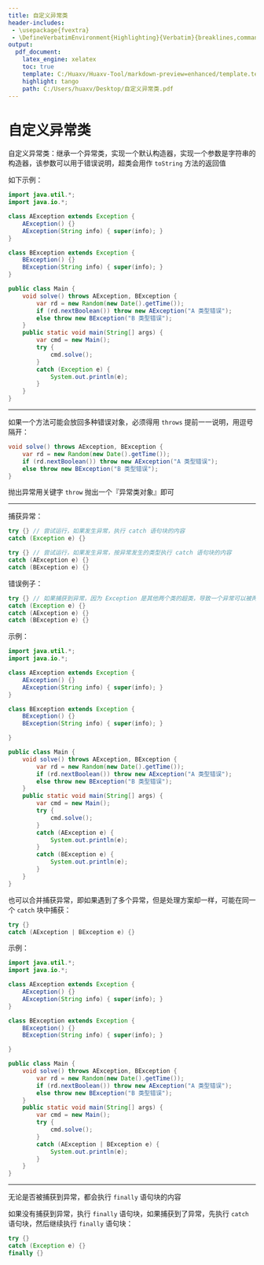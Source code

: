 ```yaml
---
title: 自定义异常类
header-includes:
 - \usepackage{fvextra}
 - \DefineVerbatimEnvironment{Highlighting}{Verbatim}{breaklines,commandchars=\\\{\}}
output:
  pdf_document:
    latex_engine: xelatex
    toc: true
    template: C:/Huaxv/Huaxv-Tool/markdown-preview=enhanced/template.tex
    highlight: tango
    path: C:/Users/huaxv/Desktop/自定义异常类.pdf
---
```


# 自定义异常类

自定义异常类：继承一个异常类，实现一个默认构造器，实现一个参数是字符串的构造器，该参数可以用于错误说明，超类会用作 `toString` 方法的返回值

如下示例：

```java
import java.util.*;
import java.io.*;

class AException extends Exception {
    AException() {}
    AException(String info) { super(info); }
}

class BException extends Exception {
    BException() {}
    BException(String info) { super(info); }
}

public class Main {
    void solve() throws AException, BException {
        var rd = new Random(new Date().getTime());
        if (rd.nextBoolean()) throw new AException("A 类型错误");
        else throw new BException("B 类型错误");
    }
    public static void main(String[] args) {
        var cmd = new Main();
        try {
            cmd.solve();
        }
        catch (Exception e) {
            System.out.println(e);
        }
    }
}
```

---

如果一个方法可能会放回多种错误对象，必须得用 `throws` 提前一一说明，用逗号隔开：

```java
void solve() throws AException, BException {
    var rd = new Random(new Date().getTime());
    if (rd.nextBoolean()) throw new AException("A 类型错误");
    else throw new BException("B 类型错误");
}
```

抛出异常用关键字 `throw` 抛出一个『异常类对象』即可

---

捕获异常：

```java
try {} // 尝试运行，如果发生异常，执行 catch 语句块的内容
catch (Exception e) {}
```

```java
try {} // 尝试运行，如果发生异常，按异常发生的类型执行 catch 语句块的内容
catch (AException e) {}
catch (BException e) {}
```

错误例子：

```java
try {} // 如果捕获到异常，因为 Exception 是其他两个类的超类，导致一个异常可以被两个语句块同时捕获而报错
catch (Exception e) {}
catch (AException e) {}
catch (BException e) {}
```

示例：

```java
import java.util.*;
import java.io.*;

class AException extends Exception {
    AException() {}
    AException(String info) { super(info); }
}

class BException extends Exception {
    BException() {}
    BException(String info) { super(info); }

}

public class Main {
    void solve() throws AException, BException {
        var rd = new Random(new Date().getTime());
        if (rd.nextBoolean()) throw new AException("A 类型错误");
        else throw new BException("B 类型错误");
    }
    public static void main(String[] args) {
        var cmd = new Main();
        try {
            cmd.solve();
        }
        catch (AException e) {
            System.out.println(e);
        }
        catch (BException e) {
            System.out.println(e);
        }
    }
}
```

也可以合并捕获异常，即如果遇到了多个异常，但是处理方案却一样，可能在同一个 `catch` 块中捕获：

```java
try {}
catch (AException | BException e) {}
```

示例：

```java
import java.util.*;
import java.io.*;

class AException extends Exception {
    AException() {}
    AException(String info) { super(info); }
}

class BException extends Exception {
    BException() {}
    BException(String info) { super(info); }

}

public class Main {
    void solve() throws AException, BException {
        var rd = new Random(new Date().getTime());
        if (rd.nextBoolean()) throw new AException("A 类型错误");
        else throw new BException("B 类型错误");
    }
    public static void main(String[] args) {
        var cmd = new Main();
        try {
            cmd.solve();
        }
        catch (AException | BException e) {
            System.out.println(e);
        }
    }
}
```

---

无论是否被捕获到异常，都会执行 `finally` 语句块的内容

如果没有捕获到异常，执行 `finally` 语句块，如果捕获到了异常，先执行 `catch` 语句块，然后继续执行 `finally` 语句块：

```java
try {}
catch (Exception e) {}
finally {}
```
